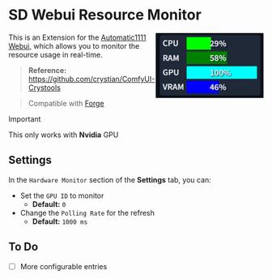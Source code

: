 ﻿# SD Webui Resource Monitor

<img align="right" src="ui.png" height=128>

This is an Extension for the <a href="https://github.com/AUTOMATIC1111/stable-diffusion-webui">Automatic1111 Webui</a>, which allows you to monitor the resource usage in real-time.

> **Reference:** https://github.com/crystian/ComfyUI-Crystools

> Compatible with [Forge](https://github.com/lllyasviel/stable-diffusion-webui-forge)

> [!IMPORTANT]  
> This only works with **Nvidia** GPU

## Settings

In the `Hardware Monitor` section of the **Settings** tab, you can:

- Set the `GPU ID` to monitor
    - **Default:** `0`
- Change the `Polling Rate` for the refresh
    - **Default:** `1000 ms`

## To Do
- [ ] More configurable entries
